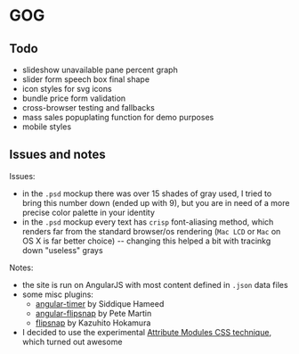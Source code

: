 # GOG


## Todo

- slideshow unavailable pane percent graph
- slider form speech box final shape
- icon styles for svg icons
- bundle price form validation
- cross-browser testing and fallbacks
- mass sales popuplating function for demo purposes
- mobile styles


## Issues and notes

Issues:

- in the `.psd` mockup there was over 15 shades of gray used, I tried to bring this number down (ended up with 9), but you are in need of a more precise color palette in your identity
- in the `.psd` mockup every text has `crisp` font-aliasing method, which renders far from the standard browser/os rendering (`Mac LCD` or `Mac` on OS X is far better choice) -- changing this helped a bit with tracinkg down "useless" grays

Notes:

- the site is run on AngularJS with most content defined in `.json` data files
- some misc plugins:
    - [angular-timer](https://github.com/siddii/angular-timer) by Siddique Hameed
    - [angular-flipsnap](https://github.com/ninjatronic/angular-flipsnap) by Pete Martin
    - [flipsnap](http://pxgrid.github.io/js-flipsnap/) by Kazuhito Hokamura
- I decided to use the experimental [Attribute Modules CSS technique](http://amcss.github.io/), which turned out awesome
